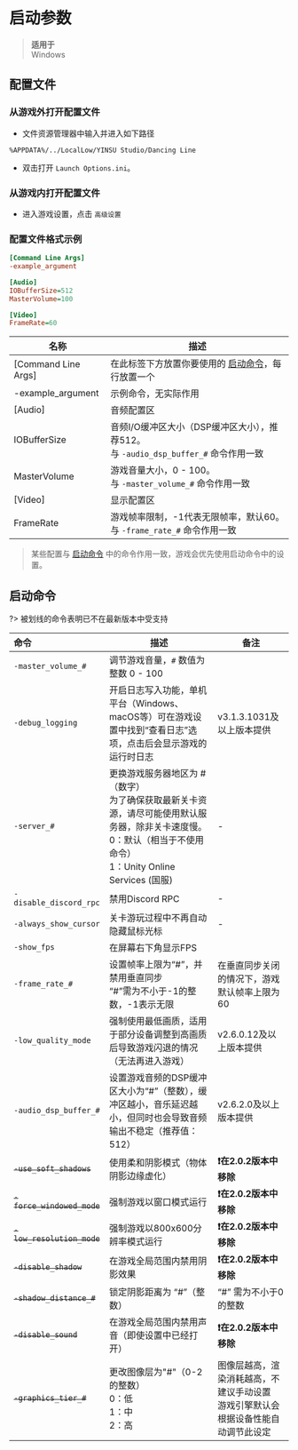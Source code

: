 # 启动参数
> **适用于**<br>Windows
## 配置文件

### 从游戏外打开配置文件
- 文件资源管理器中输入并进入如下路径

```directory
%APPDATA%/../LocalLow/YINSU Studio/Dancing Line
```
- 双击打开 `Launch Options.ini`。

### 从游戏内打开配置文件
- 进入游戏设置，点击 `高级设置`

### 配置文件格式示例

```ini
[Command Line Args]
-example_argument

[Audio]
IOBufferSize=512
MasterVolume=100

[Video]
FrameRate=60
```

| 名称                  | 描述                                                             |
|---------------------|----------------------------------------------------------------|
| [Command Line Args] | 在此标签下方放置你要使用的 [启动命令](#启动命令)，每行放置一个                             |
| -example_argument   | 示例命令，无实际作用                                                     |
| [Audio]             | 音频配置区                                                          |
| IOBufferSize        | 音频I/O缓冲区大小（DSP缓冲区大小），推荐512。<br/>与 `-audio_dsp_buffer_#` 命令作用一致 |
| MasterVolume        | 游戏音量大小，0 - 100。<br/>与 `-master_volume_#` 命令作用一致                |
| [Video]             | 显示配置区                                                          |
| FrameRate           | 游戏帧率限制，-1代表无限帧率，默认60。<br/>与 `-frame_rate_#` 命令作用一致             |

> 某些配置与 [启动命令](#启动命令) 中的命令作用一致，游戏会优先使用启动命令中的设置。

## 启动命令

?> 被划线的命令表明已不在最新版本中受支持

| 命令                         | 描述                                                                                                         | 备注                                             |
|:---------------------------|------------------------------------------------------------------------------------------------------------|------------------------------------------------|
| `-master_volume_#`         | 调节游戏音量，`#` 数值为整数 0 - 100                                                                                   |
| `-debug_logging`           | 开启日志写入功能，单机平台（Windows、macOS等）可在游戏设置中找到“查看日志”选项，点击后会显示游戏的运行时日志                                              | v3.1.3.1031及以上版本提供                             |
| `-server_#`                | 更换游戏服务器地区为 #（数字）<br/>为了确保获取最新关卡资源，请尽可能使用默认服务器，除非关卡速度慢。<br/>0：默认（相当于不使用命令）<br/>1：Unity Online Services (国服) | -                                              |
| `-disable_discord_rpc`     | 禁用Discord RPC                                                                                              | -                                              |
| `-always_show_cursor`      | 关卡游玩过程中不再自动隐藏鼠标光标                                                                                          | -                                              |
| `-show_fps`                | 在屏幕右下角显示FPS                                                                                                |                                                |
| `-frame_rate_#`            | 设置帧率上限为“#”，并禁用垂直同步<br />“#”需为不小于-1的整数，-1表示无限                                                               | 在垂直同步关闭的情况下，游戏默认帧率上限为60                        |
| `-low_quality_mode`        | 强制使用最低画质，适用于部分设备调整到高画质后导致游戏闪退的情况（无法再进入游戏）                                                                  | v2.6.0.12及以上版本提供                               |
| `-audio_dsp_buffer_#`      | 设置游戏音频的DSP缓冲区大小为“#”（整数），缓冲区越小，音乐延迟越小，但同时也会导致音频输出不稳定（推荐值：512）                                               | v2.6.2.0及以上版本提供                                |
| ~~`-use_soft_shadows`~~    | 使用柔和阴影模式（物体阴影边缘虚化）                                                                                         | **❗在2.0.2版本中移除**                               |
| ~~`-force_windowed_mode`~~ | 强制游戏以窗口模式运行                                                                                                | **❗在2.0.2版本中移除**                               |
| ~~`-low_resolution_mode`~~ | 强制游戏以800x600分辨率模式运行                                                                                        | **❗在2.0.2版本中移除**                               |
| ~~`-disable_shadow`~~      | 在游戏全局范围内禁用阴影效果                                                                                             | **❗在2.0.2版本中移除**                               |
| ~~`-shadow_distance_#`~~   | 锁定阴影距离为 “#”（整数）                                                                                            | “#” 需为不小于0的整数                                  |
| ~~`-disable_sound`~~       | 在游戏全局范围内禁用声音（即使设置中已经打开）                                                                                    | **❗在2.0.2版本中移除**                               |
| ~~`-graphics_tier_#`~~     | 更改图像层为"#"（0-2的整数）<br />0：低<br />1：中<br />2：高                                                               | 图像层越高，渲染消耗越高，不建议手动设置<br />游戏引擎默认会根据设备性能自动调节此设定 |
